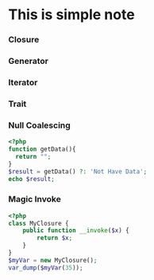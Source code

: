 # This is simple note
### Closure
### Generator
### Iterator
### Trait
### Null Coalescing 
```php
<?php
function getData(){
  return "";
}
$result = getData() ?: 'Not Have Data';
echo $result;
```

### Magic Invoke
```php
<?php
class MyClosure {
    public function __invoke($x) {
        return $x;
    }
}
$myVar = new MyClosure();
var_dump($myVar(35));
